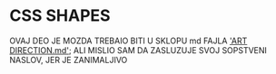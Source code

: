 # CSS SHAPES

OVAJ DEO JE MOZDA TREBAIO BITI U SKLOPU md FAJLA ['ART DIRECTION.md'](./ART%20DIRECTION.md); ALI MISLIO SAM DA ZASLUZUJE SVOJ SOPSTVENI NASLOV, JER JE ZANIMALJIVO

